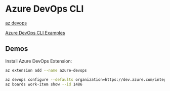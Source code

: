 # Azure DevOps CLI

[az devops](https://docs.microsoft.com/en-us/cli/azure/devops?view=azure-cli-latest)

[Azure DevOps CLI Examples](https://docs.microsoft.com/en-us/azure/devops/cli/quick-reference?view=azure-devops)

## Demos

Install Azure DevOps Extension:

```bash
az extension add --name azure-devops
```

```bash
az devops configure --defaults organization=https://dev.azure.com/integrations-training/ project=az-400
az boards work-item show --id 1486
```